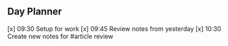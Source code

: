 ## Day Planner 

[x] 09:30 Setup for work 
[x] 09:45 Review notes from yesterday
[x] 10:30 Create new notes for #article review 
